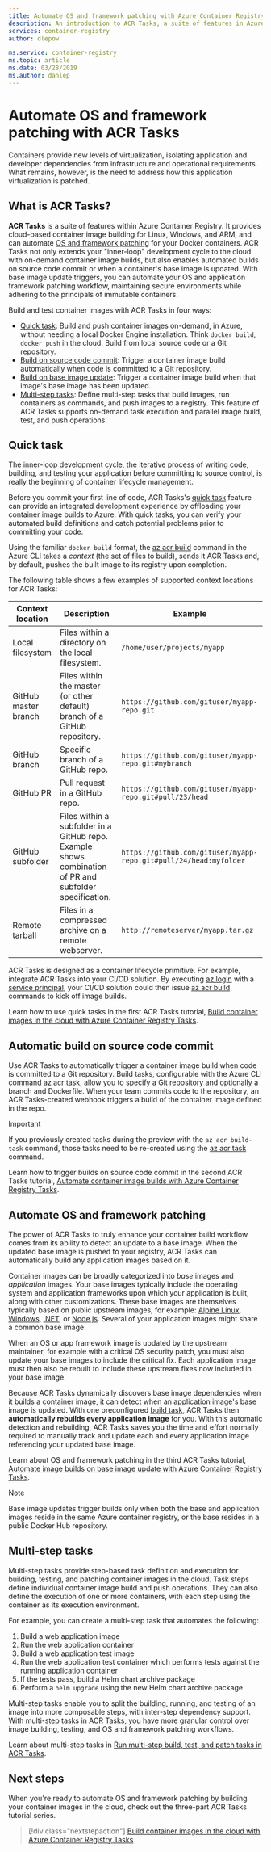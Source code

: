 ```yaml
---
title: Automate OS and framework patching with Azure Container Registry Tasks (ACR Tasks)
description: An introduction to ACR Tasks, a suite of features in Azure Container Registry that provides secure, automated container image build and patching in the cloud.
services: container-registry
author: dlepow

ms.service: container-registry
ms.topic: article
ms.date: 03/28/2019
ms.author: danlep
---
```


# Automate OS and framework patching with ACR Tasks

Containers provide new levels of virtualization, isolating application and developer dependencies from infrastructure and operational requirements. What remains, however, is the need to address how this application virtualization is patched.

## What is ACR Tasks?

**ACR Tasks** is a suite of features within Azure Container Registry. It provides cloud-based container image building for Linux, Windows, and ARM, and can automate [OS and framework patching](#automate-os-and-framework-patching) for your Docker containers. ACR Tasks not only extends your "inner-loop" development cycle to the cloud with on-demand container image builds, but also enables automated builds on source code commit or when a container's base image is updated. With base image update triggers, you can automate your OS and application framework patching workflow, maintaining secure environments while adhering to the principals of immutable containers.

Build and test container images with ACR Tasks in four ways:

* [Quick task](#quick-task): Build and push container images on-demand, in Azure, without needing a local Docker Engine installation. Think `docker build`, `docker push` in the cloud. Build from local source code or a Git repository.
* [Build on source code commit](#automatic-build-on-source-code-commit): Trigger a container image build automatically when code is committed to a Git repository.
* [Build on base image update](#automate-os-and-framework-patching): Trigger a container image build  when that image's base image has been updated.
* [Multi-step tasks](#multi-step-tasks-preview): Define multi-step tasks that build images, run containers as commands, and push images to a registry. This feature of ACR Tasks supports on-demand task execution and parallel image build, test, and push operations.

## Quick task

The inner-loop development cycle, the iterative process of writing code, building, and testing your application before committing to source control, is really the beginning of container lifecycle management.

Before you commit your first line of code, ACR Tasks's [quick task](container-registry-tutorial-quick-task.md) feature can provide an integrated development experience by offloading your container image builds to Azure. With quick tasks, you can verify your automated build definitions and catch potential problems prior to committing your code.

Using the familiar `docker build` format, the [az acr build][az-acr-build] command in the Azure CLI takes a *context* (the set of files to build), sends it ACR Tasks and, by default, pushes the built image to its registry upon completion.

The following table shows a few examples of supported context locations for ACR Tasks:

| Context location | Description | Example |
| ---------------- | ----------- | ------- |
| Local filesystem | Files within a directory on the local filesystem. | `/home/user/projects/myapp` |
| GitHub master branch | Files within the master (or other default) branch of a GitHub repository.  | `https://github.com/gituser/myapp-repo.git` |
| GitHub branch | Specific branch of a GitHub repo.| `https://github.com/gituser/myapp-repo.git#mybranch` |
| GitHub PR | Pull request in a GitHub repo. | `https://github.com/gituser/myapp-repo.git#pull/23/head` |
| GitHub subfolder | Files within a subfolder in a GitHub repo. Example shows combination of PR and subfolder specification. | `https://github.com/gituser/myapp-repo.git#pull/24/head:myfolder` |
| Remote tarball | Files in a compressed archive on a remote webserver. | `http://remoteserver/myapp.tar.gz` |

ACR Tasks is designed as a container lifecycle primitive. For example, integrate ACR Tasks into your CI/CD solution. By executing [az login][az-login] with a [service principal][az-login-service-principal], your CI/CD solution could then issue [az acr build][az-acr-build] commands to kick off image builds.

Learn how to use quick tasks in the first ACR Tasks tutorial, [Build container images in the cloud with Azure Container Registry Tasks](container-registry-tutorial-quick-task.md).

## Automatic build on source code commit

Use ACR Tasks to automatically trigger a container image build when code is committed to a Git repository. Build tasks, configurable with the Azure CLI command [az acr task][az-acr-task], allow you to specify a Git repository and optionally a branch and Dockerfile. When your team commits code to the repository, an ACR Tasks-created webhook triggers a build of the container image defined in the repo.

> [!IMPORTANT]
> If you previously created tasks during the preview with the `az acr build-task` command, those tasks need to be re-created using the [az acr task][az-acr-task] command.

Learn how to trigger builds on source code commit in the second ACR Tasks tutorial, [Automate container image builds with Azure Container Registry Tasks](container-registry-tutorial-build-task.md).

## Automate OS and framework patching

The power of ACR Tasks to truly enhance your container build workflow comes from its ability to detect an update to a base image. When the updated base image is pushed to your registry, ACR Tasks can automatically build any application images based on it.

Container images can be broadly categorized into *base* images and *application* images. Your base images typically include the operating system and application frameworks upon which your application is built, along with other customizations. These base images are themselves typically based on public upstream images, for example: [Alpine Linux][base-alpine], [Windows][base-windows], [.NET][base-dotnet], or [Node.js][base-node]. Several of your application images might share a common base image.

When an OS or app framework image is updated by the upstream maintainer, for example with a critical OS security patch, you must also update your base images to include the critical fix. Each application image must then also be rebuilt to include these upstream fixes now included in your base image.

Because ACR Tasks dynamically discovers base image dependencies when it builds a container image, it can detect when an application image's base image is updated. With one preconfigured [build task](container-registry-tutorial-base-image-update.md#create-a-task), ACR Tasks then **automatically rebuilds every application image** for you. With this automatic detection and rebuilding, ACR Tasks saves you the time and effort normally required to manually track and update each and every application image referencing your updated base image.

Learn about OS and framework patching in the third ACR Tasks tutorial, [Automate image builds on base image update with Azure Container Registry Tasks](container-registry-tutorial-base-image-update.md).

> [!NOTE]
> Base image updates trigger builds only when both the base and application images reside in the same Azure container registry, or the base resides in a public Docker Hub repository.

## Multi-step tasks

Multi-step tasks provide step-based task definition and execution for building, testing, and patching container images in the cloud. Task steps define individual container image build and push operations. They can also define the execution of one or more containers, with each step using the container as its execution environment.

For example, you can create a multi-step task that automates the following:

1. Build a web application image
1. Run the web application container
1. Build a web application test image
1. Run the web application test container which performs tests against the running application container
1. If the tests pass, build a Helm chart archive package
1. Perform a `helm upgrade` using the new Helm chart archive package

Multi-step tasks enable you to split the building, running, and testing of an image into more composable steps, with inter-step dependency support. With multi-step tasks in ACR Tasks, you have more granular control over image building, testing, and OS and framework patching workflows.

Learn about multi-step tasks in [Run multi-step build, test, and patch tasks in ACR Tasks](container-registry-tasks-multi-step.md).

## Next steps

When you're ready to automate OS and framework patching by building your container images in the cloud, check out the three-part ACR Tasks tutorial series.

> [!div class="nextstepaction"]
> [Build container images in the cloud with Azure Container Registry Tasks](container-registry-tutorial-quick-task.md)

<!-- LINKS - External -->
[base-alpine]: https://hub.docker.com/_/alpine/
[base-dotnet]: https://hub.docker.com/r/microsoft/dotnet/
[base-node]: https://hub.docker.com/_/node/
[base-windows]: https://hub.docker.com/r/microsoft/nanoserver/
[sample-archive]: https://github.com/Azure-Samples/acr-build-helloworld-node/archive/master.zip
[terms-of-use]: https://azure.microsoft.com/support/legal/preview-supplemental-terms/

<!-- LINKS - Internal -->
[azure-cli]: /cli/azure/install-azure-cli
[az-acr-build]: /cli/azure/acr#az-acr-build
[az-acr-task]: /cli/azure/acr
[az-login]: /cli/azure/reference-index#az-login
[az-login-service-principal]: /cli/azure/authenticate-azure-cli

<!-- IMAGES -->
[quick-build-01-fork]: ./media/container-registry-tutorial-quick-build/quick-build-01-fork.png
[quick-build-02-browser]: ./media/container-registry-tutorial-quick-build/quick-build-02-browser.png
